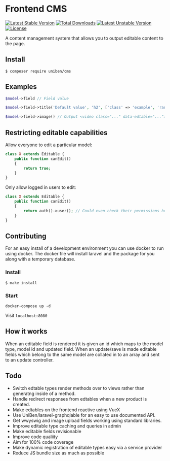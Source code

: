 # Frontend CMS
[![Latest Stable Version](https://poser.pugx.org/uniben/cms/version)](https://packagist.org/packages/uniben/cms)
[![Total Downloads](https://poser.pugx.org/uniben/cms/downloads)](https://packagist.org/packages/uniben/cms)
[![Latest Unstable Version](https://poser.pugx.org/uniben/cms/v/unstable)](//packagist.org/packages/uniben/cms)
[![License](https://poser.pugx.org/uniben/cms/license)](https://packagist.org/packages/uniben/cms)

A content management system that allows you to output editable content to the page.

## Install

```shell script
$ composer require uniben/cms
```

## Examples

```php
$model->field // Field value
```

```php
$model->field->title('Default value', 'h2', ['class' => 'example', 'rand']) // Output <h2 class="example ..." rand data-edtable="...">Field value</h2>
```

```php
$model->field->image() // Output <video class="..." data-edtable="..."><source src="..." type="..."><source ...></h2>
```

## Restricting editable capabilities

Allow everyone to edit a particular model:

```php
class X extends Editable {
    public function canEdit()
    {
        return true;
    }
}
```

Only allow logged in users to edit:

```php
class X extends Editable {
    public function canEdit()
    {
        return auth()->user(); // Could even check their permissions here?
    }
}
```

## Contributing

For an easy install of a development environment you can use docker to run using docker. The docker file will install laravel and the package for you along with a temporary database.

### Install

```shell script
$ make install
``` 

### Start

```shell script
docker-compose up -d
```

Visit `localhost:8080`

## How it works

When an editable field is rendered it is given an id which maps to the model type, model id and updated field.
When an update/save is made editable fields which belong to the same model are collated in to an array and sent to an update controller.

## Todo
* Switch edtable types render methods over to views rather than generatng inside of a method.
* Handle redirect responses from edtables when a new product is created.
* Make edtables on the frontend reactive using VueX
* Use UniBen/laravel-graphqlable for an easy to use documented API.
* Get wwyswig and image upload fields working using standard libraries.
* Improve editable type caching and queries in admin
* Make editable fields revisionable
* Improve code qualiity
* Aim for 100% code coverage
* Make dynamic registration of editable types easy via a service provider
* Reduce JS bundle size as much as possible
